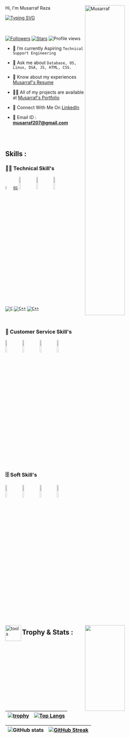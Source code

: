 
 <img width=50% align=right  title="Musarraf"  src="https://capsule-render.vercel.app/api?type=waving&color=gradient&customColorList=6,11,20&height=150&section=header&text=🔰&fontSize=40&fontColor=fff&animation=twinkling&fontAlignY=32"/>
Hi, I'm Musarraf Raza
<p>
<a href="https://git.io/typing-svg"><img src="https://readme-typing-svg.demolab.com?font=Fira+Code&size=24&duration=4000&pause=1000&color=F70000&background=FFFFFF00&width=700&height=51&lines=Technical+Support+Engineer" alt="Typing SVG" /></a>
</p>

<div>

 <img src="https://media4.giphy.com/media/qgQUggAC3Pfv687qPC/giphy.gif"  width = "50%" height= "270" align = "right"> 
 
</br> </br>
 [![Followers](https://img.shields.io/github/followers/musarraf207)](#)
 [![Stars](https://img.shields.io/github/stars/musarraf207?label=Profile%20Stars&logo=Profile%20stars&logoColor=b)](#) 
![Profile views](https://gpvc.arturio.dev/musarraf207)
- 💎 I’m currently Aspiring `Technical Support Engineering`

- 💬 Ask me about `Database, OS, Linux, DSA, JS, HTML, CSS.`

- 📄 Know about my experiences <a href="https://drive.google.com/file/d/108dbvppceLWEET1g15iXErmRUGAfOCku/view?usp=sharing">Musarraf's Resume</a>

- 👨‍💻 All of my projects are available at <a href="https://musarraf207.github.io/">Musarraf's Portfolio</a>

- 📮 Connect With Me On <a href="https://www.linkedin.com/in/musarraf-raza-292983201/">LinkedIn</a>


- 📨 Email ID : **musarraf207@gmail.com**

</div>

 </br> </br>

 <!-- -------------------------------------------------------    Middle Section  ----------------------------------------------------------------------- -->
 
 <img align="left" width="50" alt="tools" src="https://camo.githubusercontent.com/beb64ff21c883e318e4f5db5231c2ba4175705bea1c9249e82a41ab375db4f75/68747470733a2f2f6d65646961322e67697068792e636f6d2f6d656469612f51737347456d706b79454f684243623765312f67697068792e6769663f6369643d656366303565343761306e336769316266716e74716d6f62386739616964316f796a327772336473336d67373030626c267269643d67697068792e676966" />

 ## Skills : 

 ### 👨‍💻 Technical Skill's

<code><a href="#"><img width="5%" src="[https://cdn-icons-png.flaticon.com/128/7910/7910820.png](https://cdn-icons-png.flaticon.com/128/7910/7910473.png)">OS</a></code> 
<code><a href="#"><img width="10%" src="[https://www.vectorlogo.zone/logos/javascript/javascript-ar21.svg](https://cdn-icons-png.flaticon.com/128/5968/5968267.png)"></a></code>
<code><a href="#"><img width="10%" src="https://www.vectorlogo.zone/logos/w3_css/w3_css-ar21.svg"></a></code>
<code><a href="#"><img width="10%" src="https://www.vectorlogo.zone/logos/w3_html5/w3_html5-ar21.svg"></a></code>

<code><a href="#" src="https://www.vectorlogo.zone/logos/mysql/mysql-ar21.svg"></a></code>


<code><a href="#"><img alt="C" src="https://cdn-icons-png.flaticon.com/128/2772/2772128.png"></a></code>
<code><a href="#"><img alt="C++" src="https://cdn-icons-png.flaticon.com/128/4870/4870906.png"></a></code>
<code><a href="#"><img alt="C++" src="https://cdn-icons-png.flaticon.com/128/3344/3344227.png"></a></code>

</br>

### 🧰 Customer Service Skill's

<code><img width="10%" src="https://cdn-icons-png.flaticon.com/128/4144/4144704.png"></code>
<code><img width="10%" src="https://cdn-icons-png.flaticon.com/128/9464/9464677.png"></code>
<code><img width="10%" src="https://cdn-icons-png.flaticon.com/128/3773/3773170.png"></code>
<code><img width="10%" src="https://cdn-icons-png.flaticon.com/128/9445/9445655.png"></code>
</br>

### 🗄️ Soft Skill's


<code><img width="10%" src="https://cdn-icons-png.flaticon.com/128/3050/3050431.png"></code>
<code><img width="10%" src="https://cdn-icons-png.flaticon.com/128/9262/9262113.png"></code>
<code><img width="10%" src="https://cdn-icons-png.flaticon.com/128/9927/9927454.png"></code>
<code><img width="10%" src="https://cdn-icons-png.flaticon.com/128/8589/8589629.png"></code>


</br>


<!-- -------------------------------------------------------------   Trophy and Stats  ------------------------------------------------------------------------- -->

## Trophy & Stats :

| [![trophy](https://github-profile-trophy.vercel.app/?username=musarraf207)](https://github.com/ryo-ma/github-profile-trophy) | [![Top Langs](https://github-readme-stats.vercel.app/api/top-langs/?username=musarraf207&layout=compact)](https://github.com/musarraf207/github-readme-stats) |
| :---: | :---: |


| ![GitHub stats](https://github-readme-stats.vercel.app/api?username=musarraf207&theme=dark&show_icons=true&count_private=true) | [![GitHub Streak](https://streak-stats.demolab.com?user=musarraf207&theme=dark&border_radius=4)](https://git.io/streak-stats) |
| :---: | :---: |


